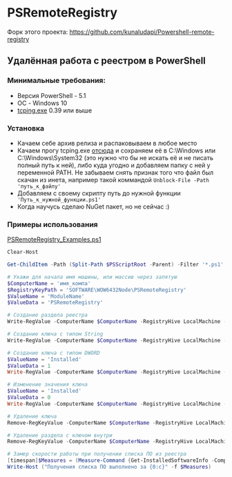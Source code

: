 # PSRemoteRegistry
Форк этого проекта: https://github.com/kunaludapi/Powershell-remote-registry

## Удалённая работа с реестром в PowerShell

### Минимальные требования:
- Версия PowerShell - 5.1
- ОС - Windows 10
- [tcping.exe](https://elifulkerson.com/projects/tcping.php) 0.39 или выше

### Установка
- Качаем себе архив релиза и распаковываем в любое место
- Качаем прогу tcping.exe [отсюда](https://elifulkerson.com/projects/tcping.php) и сохраняем её в C:\Windows или C:\Windows\System32 (это нужно что бы не искать её и не писать полный путь к ней), либо куда угодно и добавляем папку с ней у переменной PATH. Не забываем снять признак того что файл был скачан из инета, например такой коммандой `Unblock-File -Path 'путь_к_файлу'`
- Добавляем с своему скрипту путь до нужной функции ` 'Путь_к_нужной_функции.ps1'`
- Когда научусь сделаю NuGet пакет, но не сейчас :)

### Примеры использования

[PSRemoteRegistry_Examples.ps1](https://raw.githubusercontent.com/pashalvov/PSRemoteRegistry/master/%D0%9F%D1%80%D0%B8%D0%BC%D0%B5%D1%80%D1%8B/PSRemoteRegistry_Examples.ps1)

```powershell
Clear-Host

Get-ChildItem -Path (Split-Path $PSScriptRoot -Parent) -Filter '*.ps1' -File | ForEach-Object {. $_.FullName}

# Укажи для начала имя машины, или массив через запятую
$ComputerName = 'имя_компа'
$RegistryKeyPath = 'SOFTWARE\WOW6432Node\PSRemoteRegistry'
$ValueName = 'ModuleName'
$ValueData = 'PSRemoteRegistry'

# Создание раздела реестра
Write-RegValue -ComputerName $ComputerName -RegistryHive LocalMachine -RegistryKeyPath 'SOFTWARE\WOW6432Node\' -ChildKey 'PSRemoteRegistry'

# Создание ключа с типом String
Write-RegValue -ComputerName $ComputerName -RegistryHive LocalMachine -RegistryKeyPath $RegistryKeyPath -ValueType String -ValueName $ValueName -ValueData $ValueData

# Создание ключа с типом DWORD
$ValueName = 'Installed'
$ValueData = 1
Write-RegValue -ComputerName $ComputerName -RegistryHive LocalMachine -RegistryKeyPath $RegistryKeyPath -ValueType DWord -ValueName $ValueName -ValueData $ValueData

# Изменение значения ключа
$ValueName = 'Installed'
$ValueData = 0
Write-RegValue -ComputerName $ComputerName -RegistryHive LocalMachine -RegistryKeyPath $RegistryKeyPath -ValueType DWord -ValueName $ValueName -ValueData $ValueData

# Удаление ключа
Remove-RegKeyValue -ComputerName $ComputerName -RegistryHive LocalMachine -RegistryKeyPath $RegistryKeyPath -ValueName $ValueName

# Удаление раздела с ключом внутри
Remove-RegKeyValue -ComputerName $ComputerName -RegistryHive LocalMachine -RegistryKeyPath 'SOFTWARE\WOW6432Node\' -ChildKey 'PSRemoteRegistry'

# Замер скорости работы при получении списка ПО из реестра
[timespan]$Measures = (Measure-Command {Get-InstalledSoftwareInfo -ComputerName $ComputerName})
Write-Host ("Получения списка ПО выполнено за {0:c}" -f $Measures)
```